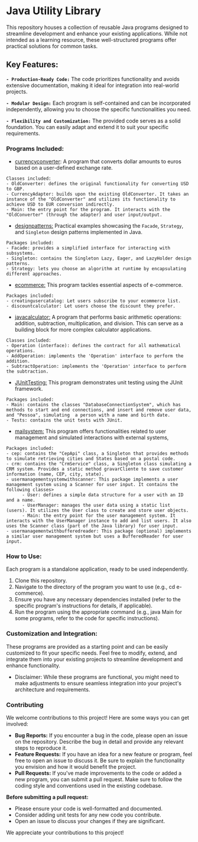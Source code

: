 # Java Utility Library

This repository houses a collection of reusable Java programs designed to streamline development and enhance your existing applications. While not intended as a learning resource, these well-structured programs offer practical solutions for common tasks.

## Key Features:

**`- Production-Ready Code:`** The code prioritizes functionality and avoids extensive documentation, making it ideal for integration into real-world projects.

**`- Modular Design:`** Each program is self-contained and can be incorporated independently, allowing you to choose the specific functionalities you need.

**`- Flexibility and Customization:`** The provided code serves as a solid foundation. You can easily adapt and extend it to suit your specific requirements.

### Programs Included:

- [currencyconverter](https://github.com/amandaestevez/00-JAVA-PROGRAMMING/tree/50cc973b9afe2fe06dac6635bca4bfe2333c9b64/src/currencyconverter): A program that converts dollar amounts to euros based on a user-defined exchange rate.

```
Classes included:
- OldConverter: defines the original functionality for converting USD to GBP.
- CurrencyAdapter: builds upon the existing OldConverter. It takes an instance of the "OldConverter" and utilizes its functionality to achieve USD to EUR conversion indirectly.
- Main: the entry point for the program. It interacts with the "OldConverter" (through the adapter) and user input/output. 
```

- [designpatterns:](https://github.com/amandaestevez/00-JAVA-PROGRAMMING/tree/50cc973b9afe2fe06dac6635bca4bfe2333c9b64/src/designpatterns) Practical examples showcasing the `Facade`, `Strategy`, and `Singleton` design patterns implemented in Java. 

```
Packages included:
- Facade: provides a simplified interface for interacting with subsystems.
- Singleton: contains the Singleton Lazy, Eager, and LazyHolder design patterns.
- Strategy: lets you choose an algorithm at runtime by encapsulating different approaches.
```
- [ecommerce:](https://github.com/amandaestevez/00-JAVA-PROGRAMMING/tree/50cc973b9afe2fe06dac6635bca4bfe2333c9b64/src/ecommerce) This program tackles essential aspects of e-commerce.

```
Packages included:
- creatingusercatalog: Let users subscribe to your ecommerce list.
- discountcalculator: Let users choose the discount they prefer.
```

- [javacalculator:](https://github.com/amandaestevez/00-JAVA-PROGRAMMING/tree/29712724f52decd0aafae0fd313d2a290890ca12/src/javacalculator) A program that performs basic arithmetic operations: addition, subtraction, multiplication, and division. This can serve as a building block for more complex calculator applications.

```
Classes included:
- Operation (interface): defines the contract for all mathematical operations.
- AddOperation: implements the 'Operation' interface to perform the addition.
- SubtractOperation: implements the 'Operation' interface to perform the subtraction.
```


- [JUnitTesting:](https://github.com/amandaestevez/00-JAVA-PROGRAMMING/tree/51e11c824903f04cb0028bd322b23ccb6dbb6d0c/src/JUnitTesting) This program demonstrates unit testing using the JUnit framework.

```
Packages included:
- Main: contains the classes "DatabaseConnectionSystem", which has methods to start and end connections, and insert and remove user data, and "Pessoa", simulating  a person with a name and birth date.
- Tests: contains the unit tests with JUnit.
 ```

- [mailsystem:](https://github.com/amandaestevez/00-JAVA-PROGRAMMING/tree/51e11c824903f04cb0028bd322b23ccb6dbb6d0c/src/mailsystem) This program offers functionalities related to user management and simulated interactions with external systems,

```
Packages included:
- cep: contains the "CepApi" class, a Singleton that provides methods to simulate retrieving cities and States based on a postal code.
- crm: contains the "CrmService" class, a Singleton class simulating a CRM system. Provides a static method gravarCliente to save customer information (name, CEP, city, state).
- usermanagementsystemwithscanner: This package implements a user management system using a Scanner for user input. It contains the following classes>
      - User: defines a simple data structure for a user with an ID and a name.
      - UserManager: manages the user data using a static list (users). It utilizes the User class to create and store user objects.
      - Main: the entry point for the user management system. It interacts with the UserManager instance to add and list users. It also uses the Scanner class (part of the Java library) for user input.  
- usermanagementwithbufferedreader: This package (optional) implements a similar user management system but uses a BufferedReader for user input.
```

### How to Use:

Each program is a standalone application, ready to be used independently.

1. Clone this repository.
2. Navigate to the directory of the program you want to use (e.g., cd e-commerce).
3. Ensure you have any necessary dependencies installed (refer to the specific program's instructions for details, if applicable).
4. Run the program using the appropriate command (e.g., java Main for some programs, refer to the code for specific instructions).

### Customization and Integration:

These programs are provided as a starting point and can be easily customized to fit your specific needs. Feel free to modify, extend, and integrate them into your existing projects to streamline development and enhance functionality.

- Disclaimer: While these programs are functional, you might need to make adjustments to ensure seamless integration into your project's architecture and requirements.

### Contributing

We welcome contributions to this project! Here are some ways you can get involved:

* **Bug Reports:** If you encounter a bug in the code, please open an issue on the repository. Describe the bug in detail and provide any relevant steps to reproduce it.
* **Feature Requests:** If you have an idea for a new feature or program, feel free to open an issue to discuss it. Be sure to explain the functionality you envision and how it would benefit the project.
* **Pull Requests:** If you've made improvements to the code or added a new program, you can submit a pull request. Make sure to follow the coding style and conventions used in the existing codebase.

**Before submitting a pull request:**

* Please ensure your code is well-formatted and documented.
* Consider adding unit tests for any new code you contribute.
* Open an issue to discuss your changes if they are significant.

We appreciate your contributions to this project!

